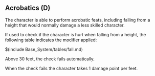 ## Acrobatics (D)

The character is able to perform acrobatic feats, including falling from a
height that would normally damage a less skilled character.

If used to check if the character is hurt when falling from a height, the
following table indicates the modifier applied:

$(include Base_System/tables/fall.md)

Above 30 feet, the check fails automatically. 

When the check fails the character takes 1 damage point per feet.
